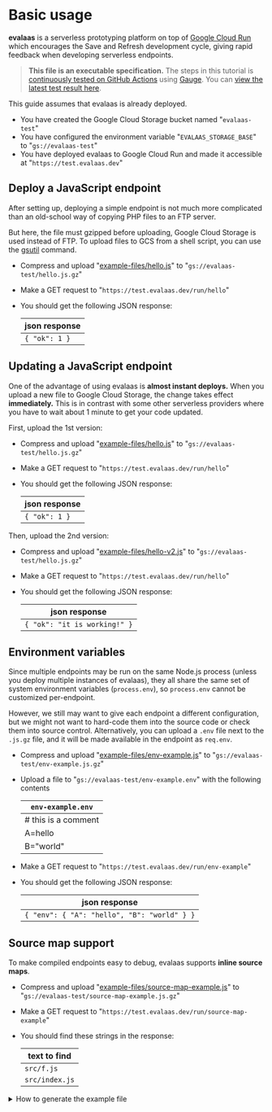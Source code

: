 # Basic usage

**evalaas** is a serverless prototyping platform on top of [Google Cloud Run](https://cloud.google.com/run) which encourages the Save and Refresh development cycle, giving rapid feedback when developing serverless endpoints.

> **This file is an executable specification.** The steps in this tutorial is [continuously tested on GitHub Actions](https://github.com/dtinth/evalaas/actions) using [Gauge](https://gauge.org/). You can [view the latest test result here](https://dtinth.github.io/evalaas/specs/Basic%20usage.html).

This guide assumes that evalaas is already deployed.

* You have created the Google Cloud Storage bucket named "`evalaas-test`"
* You have configured the environment variable "`EVALAAS_STORAGE_BASE`" to "`gs://evalaas-test`"
* You have deployed evalaas to Google Cloud Run and made it accessible at "`https://test.evalaas.dev`"

## Deploy a JavaScript endpoint

After setting up, deploying a simple endpoint is not much more complicated than an old-school way of copying PHP files to an FTP server.

But here, the file must gzipped before uploading, Google Cloud Storage is used instead of FTP. To upload files to GCS from a shell script, you can use the [gsutil](https://cloud.google.com/storage/docs/gsutil) command.

* Compress and upload "[example-files/hello.js](example-files/hello.js)" to "`gs://evalaas-test/hello.js.gz`"
* Make a GET request to "`https://test.evalaas.dev/run/hello`"
* You should get the following JSON response:

  | json response    |
  |------------------|
  | `{ "ok": 1 }`    |

## Updating a JavaScript endpoint

One of the advantage of using evalaas is **almost instant deploys.** When you upload a new file to Google Cloud Storage, the change takes effect **immediately.** This is in contrast with some other serverless providers where you have to wait about 1 minute to get your code updated.

First, upload the 1st version:

* Compress and upload "[example-files/hello.js](example-files/hello.js)" to "`gs://evalaas-test/hello.js.gz`"
* Make a GET request to "`https://test.evalaas.dev/run/hello`"
* You should get the following JSON response:

  | json response    |
  |------------------|
  | `{ "ok": 1 }`    |

Then, upload the 2nd version:

* Compress and upload "[example-files/hello-v2.js](example-files/hello-v2.js)" to "`gs://evalaas-test/hello.js.gz`"
* Make a GET request to "`https://test.evalaas.dev/run/hello`"
* You should get the following JSON response:

  | json response    |
  |------------------|
  | `{ "ok": "it is working!" }` |

## Environment variables

Since multiple endpoints may be run on the same Node.js process (unless you deploy multiple instances of evalaas), they all share the same set of system environment variables (`process.env`), so `process.env` cannot be customized per-endpoint.

However, we still may want to give each endpoint a different configuration, but we might not want to hard-code them into the source code or check them into source control. Alternatively, you can upload a `.env` file next to the `.js.gz` file, and it will be made available in the endpoint as `req.env`.

* Compress and upload "[example-files/env-example.js](example-files/env-example.js)" to "`gs://evalaas-test/env-example.js.gz`"
* Upload a file to "`gs://evalaas-test/env-example.env`" with the following contents

  | `env-example.env` |
  | --- |
  | # this is a comment |
  | A=hello |
  | B="world" |

* Make a GET request to "`https://test.evalaas.dev/run/env-example`"
* You should get the following JSON response:

  | json response |
  | --- |
  | `{ "env": { "A": "hello", "B": "world" } }` |

## Source map support

To make compiled endpoints easy to debug, evalaas supports **inline source maps**.

* Compress and upload "[example-files/source-map-example.js](example-files/source-map-example.js)" to "`gs://evalaas-test/source-map-example.js.gz`"
* Make a GET request to "`https://test.evalaas.dev/run/source-map-example`"
* You should find these strings in the response:

  | text to find |
  |------------------|
  | `src/f.js` |
  | `src/index.js` |

<details>
<summary>How to generate the example file</summary>

You can use webpack to generate [example-files/source-map-example.js](example-files/source-map-example.js) with these files:

`src/index.js`:

```js
import f from './f'

export default (req, res) => {
  res.json({ stack: f() })
}
```

`src/f.js`:

```js
export default function foo() {
  return bar()
}

function bar() {
  return new Error('test source map').stack
}
```

`webpack.config.js`:

```js
module.exports = {
  entry: './src/index.js',
  devtool: 'inline-source-map',
  target: 'node',
  mode: 'production',
  output: {
    path: `${__dirname/dist}`,
    filename: 'source-map-example.js',
    library: 'endpoint',
    libraryTarget: 'umd',
  },
}
```

Then run:

```
yarn add --dev webpack webpack-cli && yarn webpack
```

</details>
